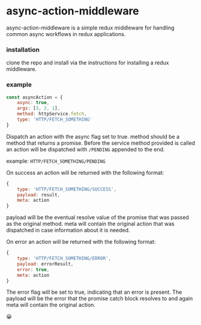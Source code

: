 # async-action-middleware

async-action-middleware is a simple redux middleware for handling common async workflows in redux applications.

### installation

clone the repo and install via the instructions for installing a redux middleware.

### example

```js
const asyncAction = {
    async: true,
    args: [3, 2, 1],
    method: httpService.fetch,
    type: 'HTTP/FETCH_SOMETHING'
}
```

Dispatch an action with the async flag set to true. method should be a method that returns a promise. Before the service method provided is called an action will be dispatched with `/PENDING` appended to the end.

example: `HTTP/FETCH_SOMETHING/PENDING`

On success an action will be returned with the following format:

```js
{
    type: 'HTTP/FETCH_SOMETHING/SUCCESS',
    payload: result,
    meta: action
}
```

payload will be the eventual resolve value of the promise that was passed as the original method.
meta will contain the original action that was dispatched in case information about it is needed.

On error an action will be returned with the following format:

```js
{
    type: 'HTTP/FETCH_SOMETHING/ERROR',
    payload: errorResult,
    error: true,
    meta: action
}
```

The error flag will be set to true, indicating that an error is present. The payload will be the error that the promise catch block resolves to and again meta will contain the original action.

😀